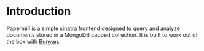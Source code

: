 # Introduction

Papermill is a simple [sinatra](http://github.com/sinatra/sinatra) frontend designed to query and analyze
documents stored in a MongoDB capped collection. It is built to work out of the box
with [Bunyan](http://github.com/ajsharp/bunyan). 

